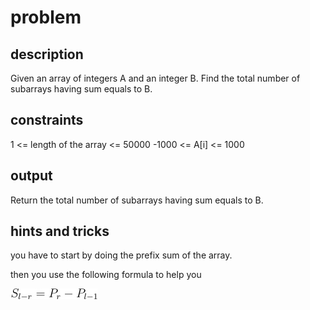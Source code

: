 # problem

## description

Given an array of integers A and an integer B.
Find the total number of subarrays having sum equals to B.

## constraints

 1 <= length of the array <= 50000
-1000 <= A[i] <= 1000

## output

Return the total number of subarrays having sum equals to B.

## hints and tricks

you have to start by doing the prefix sum of the array.

then you use the  following formula to help you

![alt text](equation.jpg)